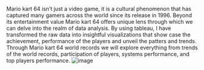 Mario kart 64 isn’t just a video game, it is a cultural phenomenon that has captured many gamers across the world since its release in 1996.  Beyond its entertainment value Mario kart 64 offers unique lens through which we can delve into the realm of data analysis.
By using tableau, I have transformed the raw data into insightful visualizations that show case the achievement, performance of the players and unveil the patters and trends.
Through Mario kart 64 world records we will explore everything from trends of the world records, participation of players, systems performance, and top players performance.
![image](https://github.com/user-attachments/assets/b605a3e1-79b7-4ede-94f6-d2f8c8ee5f4a)
